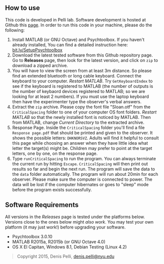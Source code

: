 ## How to use

This code is developed in Pelli lab. Software development is hosted at
Github this [page](https://github.com/denispelli/CriticalSpacing). In
order to run this code in your machine, please do the following:

1. Install MATLAB (or GNU Octave) and Psychtoolbox.
   If you haven't already installed, You can find a detailed instruction
   here:
   [bit.ly/SetupPsychtoolbox](https://github.com/hyiltiz/ObjectRecognition/blob/master/README.md)
1. Download the latest tested software from this Github repository page.
   Go to **Releases** page, then look for the latest version, and click
   on `zip` to download a zipped archive.
1. You will have to view the screen from at least 3m distance. So please
   find an extended bluetooth or long cable keyboard. Connect the
   keyboard to your computer. *Restart MATLAB*. Try `GetKeyboardIndex`
   to see if the keyboard is registered to MATLAB (the number of outputs
   is the number of keybaord devices registered to MATLAB; so we are
   looking for at least 2 numbers). If you must use the laptop keyboard
   then have the experimenter type the observer's verbal answers. 
1. Extract the `zip` archive. Please copy the font file "Sloan.otf" from
   the `CriticalSpacing` folder to one of your computer OS font folders.
   *Restart MATLAB* so that the newly installed font is noticed by
   MATLAB. Then from MATLAB, change *Current Directory* to the extracted
   archive.
1. Response Page. Inside the `CriticalSpacing` folder you'll find a file
   `Response page.pdf` that should be printed and given to the observer.
   It shows the possible letters: `DHKNORSVZ`. Adults will find it helpful
   to consult this page while choosing an answer when they have little
   idea what letter the target(s) might be. Children may prefer to point
   at the target letters, one by one, on the response page.
1. Type `runCriticalSpacing` to run the program. You can always
   terminate the current run by hitting `Escape`.  `CriticalSpacing`
   will then print out results so far and begin the next run.  The
   program will save the data to the `data` folder automatically. The
   program will run about 20min for each observer. Please make sure the
   computer is connected to power. The data will be lost if the computer
   hibernates or goes to "sleep" mode before the program exists
   successfully.


## Software Requirements

All versions in the *Releases* page is tested under the platforms below.
Versions close to the ones below might *also work*. You may test your
own platform (it may just work!) before upgrading your software.

- Psychtoolbox 3.0.10
- MATLAB R2015a, R2015b (or GNU Octave 4.0)
- OS X El Capitan, Windows 8.1, Debian Testing (Linux 4.2)


> Copyright 2015, Denis Pelli, denis.pelli@nyu.edu
